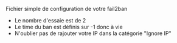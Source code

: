Fichier simple de configuration de votre fail2ban

- Le nombre d'essaie est de 2
- Le time du ban est définis sur -1 donc à vie
- N'oublier pas de rajouter votre IP dans la catégorie "Ignore IP"
